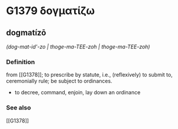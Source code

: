 # G1379 δογματίζω

## dogmatízō

_(dog-mat-id'-zo | thoge-ma-TEE-zoh | thoge-ma-TEE-zoh)_

### Definition

from [[G1378]]; to prescribe by statute, i.e., (reflexively) to submit to, ceremonially rule; be subject to ordinances.

- to decree, command, enjoin, lay down an ordinance

### See also

[[G1378]]

